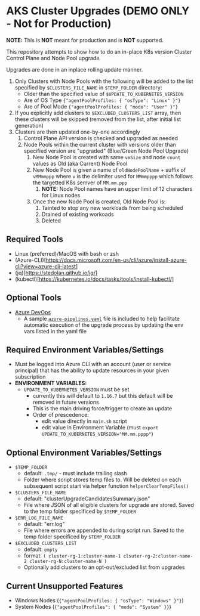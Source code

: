 # AKS Cluster Upgrades (DEMO ONLY - Not for Production)

**NOTE:** This is **NOT** meant for production and is **NOT** supported.

This repository attempts to show how to do an in-place K8s version Cluster Control Plane and Node Pool upgrade.

Upgrades are done in an inplace rolling update manner.
1. Only Clusters with Node Pools with the following will be added to the list specified by ```$CLUSTERS_FILE_NAME``` in ```$TEMP_FOLDER``` directory:
    - Older than the specified value of ```$UPDATE_TO_KUBERNETES_VERSION```
    - Are of OS Type ```{"agentPoolProfiles: { "osType": "Linux" }"}```
    - Are of Pool Mode ```{"agentPoolProfiles: { "mode": "User" }"}```
1. If you explicitly add clusters to ```$EXCLUDED_CLUSTERS_LIST``` array, then these clusters will be skipped (removed from the list, after initial list generation)
1. Clusters are then updated one-by-one accordingly
    1. Control Plane API version is checked and upgraded as needed
    1. Node Pools within the current cluster with versions older than specified version are "upgraded" (Blue/Green Node Pool Upgrade)
        1. New Node Pool is created with same ```vmSize``` and node ```count``` values as Old (aka Current) Node Pool
        1. New Node Pool is given a name of ```oldNodePoolName``` + suffix of ```vMMmmppp``` where ```v``` is the delimiter used for ```MMmmpppp``` which follows the targetted K8s semver of ```MM.mm.ppp```
            1. **NOTE:** Node Pool names have an upper limit of 12 characters for Linux nodes
        1.  Once the new Node Pool is created, Old Node Pool is:
            1. Tainted to stop any new workloads from being scheduled
            2. Drained of existing workoads
            3. Deleted

## Required Tools
- Linux (preferred)/MacOS with bash or zsh
- (Azure-CLI)[https://docs.microsoft.com/en-us/cli/azure/install-azure-cli?view=azure-cli-latest]
- (jq)[https://stedolan.github.io/jq/]
- (kubectl)[https://kubernetes.io/docs/tasks/tools/install-kubectl/]

## Optional Tools
- [Azure DevOps](https://dev.azure.com)
    - A sample [```azure-pipelines.yaml```](./azure-pipelines.yaml) file is included to help facilitate automatic execution of the upgrade process by updating the env vars listed in the yaml file

## Required Environment Variables/Settings
- Must be logged into Azure CLI with an account (user or service principal) that has the ability to update resources in your given subscription
- **ENVIRONMENT VARIABLES:**
    - ```UPDATE_TO_KUBERNETES_VERSION``` must be set
        - currently this will default to ```1.16.7``` but this default will be removed in future versions
        - This is the main driving force/trigger to create an update
        - Order of prescedence:
            - edit value directly in ```main.sh``` script
            - edit value in Environment Variable (must ```export UPDATE_TO_KUBERNETES_VERSION="MM.mm.pppp"```)

## Optional Environment Variables/Settings

- ```$TEMP_FOLDER```
    - default: ```.tmp/``` - must include trailing slash
    - Folder where script stores temp files to.  Will be deleted on each subsequent script start via helper function ```helperClearTempFiles()```
- ```$CLUSTERS_FILE_NAME```
    - default: "clusterUpgradeCandidatesSummary.json"
    - File where JSON of all eligible clusters for upgrade are stored. Saved to the temp folder specificed by ```$TEMP_FOLDER```
- ```$ERR_LOG_FILE_NAME```
    - default: "err.log"
    - File where errors are appended to during script run. Saved to the temp folder specificed by ```$TEMP_FOLDER```
- ```$EXCLUDED_CLUSTERS_LIST```
    - default: ```empty```
    - format:   ```( cluster-rg-1:cluster-name-1 clsuter-rg-2:cluster-name-2 cluster-rg-N:cluster-name-N )```
    - Optionally add clusters to an opt-out/excluded list from upgrades

## Current Unsupported Features
- Windows Nodes (```{"agentPoolProfiles: { "osType": "Windows" }"}```)
- System Nodes (```{"agentPoolProfiles": { "mode": "System" }}```)